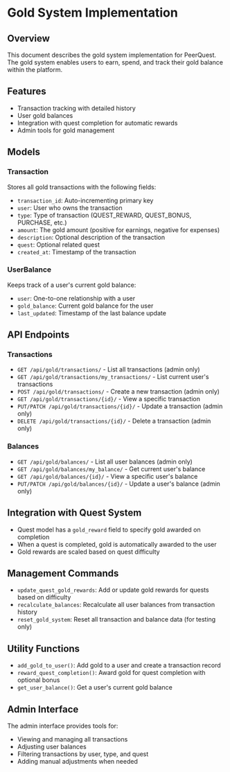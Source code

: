 # Gold System Implementation

## Overview
This document describes the gold system implementation for PeerQuest. The gold system enables users to earn, spend, and track their gold balance within the platform.

## Features
- Transaction tracking with detailed history
- User gold balances
- Integration with quest completion for automatic rewards
- Admin tools for gold management

## Models

### Transaction
Stores all gold transactions with the following fields:
- `transaction_id`: Auto-incrementing primary key
- `user`: User who owns the transaction
- `type`: Type of transaction (QUEST_REWARD, QUEST_BONUS, PURCHASE, etc.)
- `amount`: The gold amount (positive for earnings, negative for expenses)
- `description`: Optional description of the transaction
- `quest`: Optional related quest
- `created_at`: Timestamp of the transaction

### UserBalance
Keeps track of a user's current gold balance:
- `user`: One-to-one relationship with a user
- `gold_balance`: Current gold balance for the user
- `last_updated`: Timestamp of the last balance update

## API Endpoints

### Transactions
- `GET /api/gold/transactions/` - List all transactions (admin only)
- `GET /api/gold/transactions/my_transactions/` - List current user's transactions
- `POST /api/gold/transactions/` - Create a new transaction (admin only)
- `GET /api/gold/transactions/{id}/` - View a specific transaction
- `PUT/PATCH /api/gold/transactions/{id}/` - Update a transaction (admin only)
- `DELETE /api/gold/transactions/{id}/` - Delete a transaction (admin only)

### Balances
- `GET /api/gold/balances/` - List all user balances (admin only)
- `GET /api/gold/balances/my_balance/` - Get current user's balance
- `GET /api/gold/balances/{id}/` - View a specific user's balance
- `PUT/PATCH /api/gold/balances/{id}/` - Update a user's balance (admin only)

## Integration with Quest System
- Quest model has a `gold_reward` field to specify gold awarded on completion
- When a quest is completed, gold is automatically awarded to the user
- Gold rewards are scaled based on quest difficulty

## Management Commands
- `update_quest_gold_rewards`: Add or update gold rewards for quests based on difficulty
- `recalculate_balances`: Recalculate all user balances from transaction history
- `reset_gold_system`: Reset all transaction and balance data (for testing only)

## Utility Functions
- `add_gold_to_user()`: Add gold to a user and create a transaction record
- `reward_quest_completion()`: Award gold for quest completion with optional bonus
- `get_user_balance()`: Get a user's current gold balance

## Admin Interface
The admin interface provides tools for:
- Viewing and managing all transactions
- Adjusting user balances
- Filtering transactions by user, type, and quest
- Adding manual adjustments when needed
